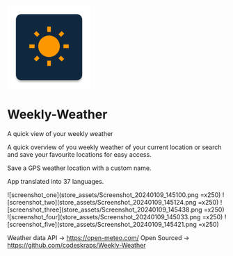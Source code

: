 ![logo](app/src/main/res/mipmap-xxxhdpi/ic_launcher.webp)

# Weekly-Weather

A quick view of your weekly weather

A quick overview of you weekly weather of your current location or search and save your favourite locations for easy access.

Save a GPS weather location with a custom name.

App translated into 37 languages.

![screenshot_one](store_assets/Screenshot_20240109_145100.png =x250) ![screenshot_two](store_assets/Screenshot_20240109_145124.png =x250) ![screenshot_three](store_assets/Screenshot_20240109_145438.png =x250)
![screenshot_four](store_assets/Screenshot_20240109_145033.png =x250) ![screenshot_five](store_assets/Screenshot_20240109_145421.png =x250)

Weather data API -> https://open-meteo.com/
Open Sourced -> https://github.com/codeskraps/Weekly-Weather